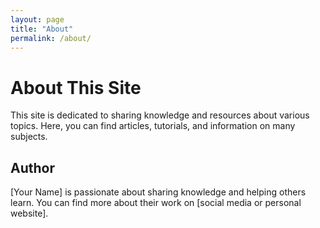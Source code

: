 ```yaml
---
layout: page
title: "About"
permalink: /about/
---
```


# About This Site

This site is dedicated to sharing knowledge and resources about various topics. Here, you can find articles, tutorials, and information on many subjects.

## Author

[Your Name] is passionate about sharing knowledge and helping others learn. You can find more about their work on [social media or personal website].
